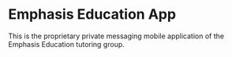 # Emphasis Education App
This is the proprietary private messaging mobile application of the Emphasis Education tutoring group.
